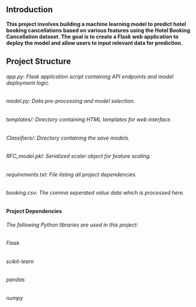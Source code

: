 ## Introduction
**This project involves building a machine learning model to predict hotel booking cancellations based on various features using the Hotel Booking Cancellation dataset. The goal is to create a Flask web application to deploy the model and allow users to input relevant data for prediction.**
## Project Structure
###### app.py: Flask application script containing API endpoints and model deployment logic.
###### model.py: Data pre-processing and model selection.
###### templates/: Directory containing HTML templates for web interface.
###### Classifiers/: Directory containing the save models.
###### RFC_model.pkl: Serialized scaler object for feature scaling.
###### requirements.txt: File listing all project dependencies.
###### booking.csv: The comma seperated value data which is processed here.
**Project Dependencies**
 ###### The following Python libraries are used in this project:

###### Flask
###### scikit-learn
###### pandas
###### numpy
